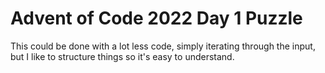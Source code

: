 # Advent of Code 2022 Day 1 Puzzle

This could be done with a lot less code, simply iterating through the input, but I like to structure things so it's easy to understand.  
